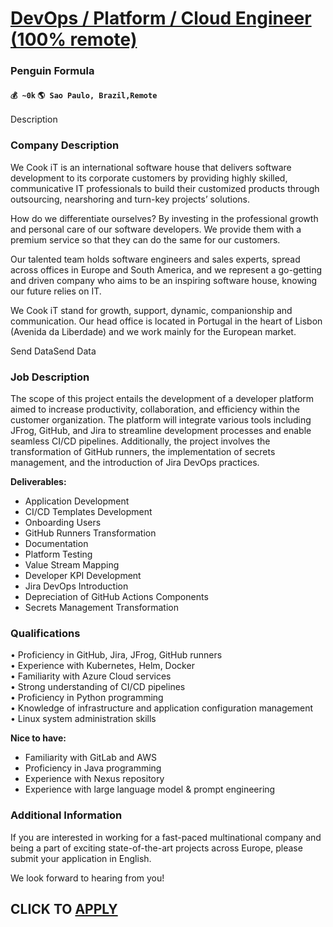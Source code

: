 # [DevOps / Platform / Cloud Engineer (100% remote)](https://www.remotewlb.com/apply/devops-platform-cloud-engineer-100-remote-72727)  
### Penguin Formula  
#### `💰 ~0k` `🌎 Sao Paulo, Brazil,Remote`  

Description

### Company Description

We Cook iT is an international software house that delivers software development to its corporate customers by providing highly skilled, communicative IT professionals to build their customized products through outsourcing, nearshoring and turn-key projects’ solutions.

How do we differentiate ourselves? By investing in the professional growth and personal care of our software developers. We provide them with a premium service so that they can do the same for our customers.

Our talented team holds software engineers and sales experts, spread across offices in Europe and South America, and we represent a go-getting and driven company who aims to be an inspiring software house, knowing our future relies on IT.

We Cook iT stand for growth, support, dynamic, companionship and communication. Our head office is located in Portugal in the heart of Lisbon (Avenida da Liberdade) and we work mainly for the European market.

Send DataSend Data

### Job Description

The scope of this project entails the development of a developer platform aimed to increase productivity, collaboration, and efficiency within the customer organization. The platform will integrate various tools including JFrog, GitHub, and Jira to streamline development processes and enable seamless CI/CD pipelines. Additionally, the project involves the transformation of GitHub runners, the implementation of secrets management, and the introduction of Jira DevOps practices.  
  
  
**Deliverables:**

  * Application Development
  * CI/CD Templates Development
  * Onboarding Users
  * GitHub Runners Transformation
  * Documentation
  * Platform Testing
  * Value Stream Mapping
  * Developer KPI Development
  * Jira DevOps Introduction
  * Depreciation of GitHub Actions Components
  * Secrets Management Transformation

### Qualifications

• Proficiency in GitHub, Jira, JFrog, GitHub runners  
• Experience with Kubernetes, Helm, Docker  
• Familiarity with Azure Cloud services  
• Strong understanding of CI/CD pipelines  
• Proficiency in Python programming  
• Knowledge of infrastructure and application configuration management  
• Linux system administration skills  
  
  
**Nice to have:**

  * Familiarity with GitLab and AWS
  * Proficiency in Java programming
  * Experience with Nexus repository
  * Experience with large language model & prompt engineering

### Additional Information

If you are interested in working for a fast-paced multinational company and being a part of exciting state-of-the-art projects across Europe, please submit your application in English.

We look forward to hearing from you!

  
## CLICK TO [APPLY](https://www.remotewlb.com/apply/devops-platform-cloud-engineer-100-remote-72727)

